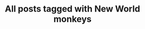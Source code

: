 ---
layout: tag
title: "All posts tagged with New World monkeys"
permalink: /weblog/tags/new-world-monkeys/
taxonomy: New World monkeys
---